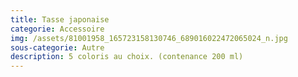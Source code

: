 ```yaml
---
title: Tasse japonaise
categorie: Accessoire
img: /assets/81001958_165723158130746_689016022472065024_n.jpg
sous-categorie: Autre
description: 5 coloris au choix. (contenance 200 ml)
---
```


